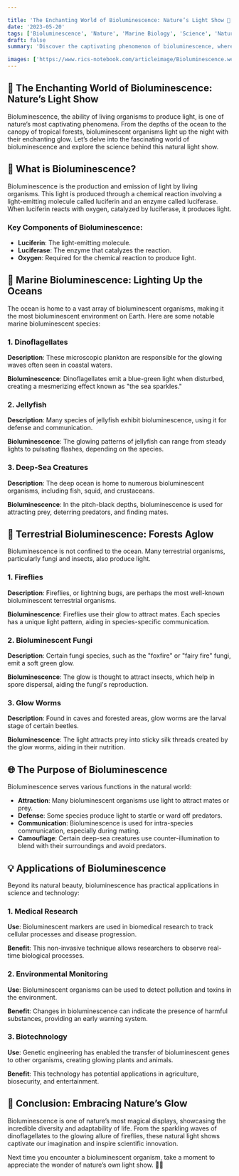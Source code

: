 ```yaml
---

title: 'The Enchanting World of Bioluminescence: Nature’s Light Show 🌟'
date: '2023-05-20'
tags: ['Bioluminescence', 'Nature', 'Marine Biology', 'Science', 'Natural Phenomena', 'Wildlife']
draft: false
summary: 'Discover the captivating phenomenon of bioluminescence, where living organisms create their own light. From glowing oceans to luminescent forests, explore how and why this natural light show occurs. 🌌'

images: ['https://www.rics-notebook.com/articleimage/Bioluminescence.webp']
---
```


## 🌟 The Enchanting World of Bioluminescence: Nature’s Light Show

Bioluminescence, the ability of living organisms to produce light, is one of nature’s most captivating phenomena. From the depths of the ocean to the canopy of tropical forests, bioluminescent organisms light up the night with their enchanting glow. Let’s delve into the fascinating world of bioluminescence and explore the science behind this natural light show.

## 🔬 What is Bioluminescence?

Bioluminescence is the production and emission of light by living organisms. This light is produced through a chemical reaction involving a light-emitting molecule called luciferin and an enzyme called luciferase. When luciferin reacts with oxygen, catalyzed by luciferase, it produces light.

### Key Components of Bioluminescence:

- **Luciferin**: The light-emitting molecule.
- **Luciferase**: The enzyme that catalyzes the reaction.
- **Oxygen**: Required for the chemical reaction to produce light.

## 🌊 Marine Bioluminescence: Lighting Up the Oceans

The ocean is home to a vast array of bioluminescent organisms, making it the most bioluminescent environment on Earth. Here are some notable marine bioluminescent species:

### 1. **Dinoflagellates**

**Description**: These microscopic plankton are responsible for the glowing waves often seen in coastal waters.

**Bioluminescence**: Dinoflagellates emit a blue-green light when disturbed, creating a mesmerizing effect known as "the sea sparkles."

### 2. **Jellyfish**

**Description**: Many species of jellyfish exhibit bioluminescence, using it for defense and communication.

**Bioluminescence**: The glowing patterns of jellyfish can range from steady lights to pulsating flashes, depending on the species.

### 3. **Deep-Sea Creatures**

**Description**: The deep ocean is home to numerous bioluminescent organisms, including fish, squid, and crustaceans.

**Bioluminescence**: In the pitch-black depths, bioluminescence is used for attracting prey, deterring predators, and finding mates.

## 🌲 Terrestrial Bioluminescence: Forests Aglow

Bioluminescence is not confined to the ocean. Many terrestrial organisms, particularly fungi and insects, also produce light.

### 1. **Fireflies**

**Description**: Fireflies, or lightning bugs, are perhaps the most well-known bioluminescent terrestrial organisms.

**Bioluminescence**: Fireflies use their glow to attract mates. Each species has a unique light pattern, aiding in species-specific communication.

### 2. **Bioluminescent Fungi**

**Description**: Certain fungi species, such as the "foxfire" or "fairy fire" fungi, emit a soft green glow.

**Bioluminescence**: The glow is thought to attract insects, which help in spore dispersal, aiding the fungi's reproduction.

### 3. **Glow Worms**

**Description**: Found in caves and forested areas, glow worms are the larval stage of certain beetles.

**Bioluminescence**: The light attracts prey into sticky silk threads created by the glow worms, aiding in their nutrition.

## 🌐 The Purpose of Bioluminescence

Bioluminescence serves various functions in the natural world:

- **Attraction**: Many bioluminescent organisms use light to attract mates or prey.
- **Defense**: Some species produce light to startle or ward off predators.
- **Communication**: Bioluminescence is used for intra-species communication, especially during mating.
- **Camouflage**: Certain deep-sea creatures use counter-illumination to blend with their surroundings and avoid predators.

## 💡 Applications of Bioluminescence

Beyond its natural beauty, bioluminescence has practical applications in science and technology:

### 1. **Medical Research**

**Use**: Bioluminescent markers are used in biomedical research to track cellular processes and disease progression.

**Benefit**: This non-invasive technique allows researchers to observe real-time biological processes.

### 2. **Environmental Monitoring**

**Use**: Bioluminescent organisms can be used to detect pollution and toxins in the environment.

**Benefit**: Changes in bioluminescence can indicate the presence of harmful substances, providing an early warning system.

### 3. **Biotechnology**

**Use**: Genetic engineering has enabled the transfer of bioluminescent genes to other organisms, creating glowing plants and animals.

**Benefit**: This technology has potential applications in agriculture, biosecurity, and entertainment.

## 🌌 Conclusion: Embracing Nature’s Glow

Bioluminescence is one of nature’s most magical displays, showcasing the incredible diversity and adaptability of life. From the sparkling waves of dinoflagellates to the glowing allure of fireflies, these natural light shows captivate our imagination and inspire scientific innovation.

Next time you encounter a bioluminescent organism, take a moment to appreciate the wonder of nature’s own light show. 🌱✨
